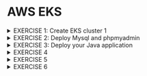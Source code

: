 # AWS EKS

<details>
<summary> EXERCISE 1: Create EKS cluster 1
</summary>
<br>
You decide to create an EKS cluster - the managed Kubernetes Service of AWS. To simplify the whole creation and configurations, you use eksctl.With eksctl you create an EKS cluster with 3 Nodes and 1 Fargate profile

#### Solution:
#### 1. Install eksctl   
```sh
brew tap weaveworks/tap
brew install weaveworks/tap/eksctl
```

#### 2. Create YAML (cluster.yaml)
``` sh
apiVersion: eksctl.io/v1alpha5
kind: ClusterConfig

metadata:
  name: demo-cluster
  region: eu-west-3

nodeGroups:
  - name: node-group-1
    desiredCapacity: 3
    instanceType: t2.micro

fargateProfiles:
  - name: fargate-profile-1
    selectors:
      - namespace: default
```

#### 3. Create Cluster using eksctl 
<code>eksctl create cluster -f cluster.yaml</code>

#### 4. Configure kubectl to connect to the cluster
```sh
# Check region (needs to be the same as in our cluster)
aws config list

# Create kubeconfig file (with information on how to connect to our cluster)
aws eks --region <your-region> update-kubeconfig --name <your-cluster-name>
aws eks update-kubeconfig --name demo-cluster

# Validate:
cat /Users/jfoerster008/.kube/config
```

#### 5. Validate that cluster got created
```sh
kubectl get node
eksctl get fargateprofile --cluster demo-cluster
```

#### Deletion of cluster:
<code>eksctl delete cluster --name demo-cluster</code>
</details>


<details>
<summary> EXERCISE 2: Deploy Mysql and phpmyadmin
</summary>
<br>
You deploy mysql and phpmyadmin on EC2 nodes with the same setup as before.
<br>

#### 1. Point kubectl to your cluster 
export KUBECONFIG=/Users/jfoerster008/.kube/config

#### 2. Use Helm Charts to create 3 SQL Instances
```sh
helm repo add bitnami https://charts.bitnami.com/bitnami
helm search repo bitnami/
helm install mysql bitnami/mysql -f sql-replica.yaml
```

#### 3. Deploy phpmyadmin instance on EC2 Node
```sh
kubectl apply -f mysql-configmap.yaml
kubectl apply -f mysql-secret.yaml
kubectl apply -f phpmyadmin.yaml
```
</details>


<details>
<summary> EXERCISE 3: Deploy your Java application
</summary>
<br>
You deploy your Java application using Fargate with 3 replicas and same setup as before

#### Solution


</details>


<details>
<summary> EXERCISE 4
</summary>
</details>


<details>
<summary> EXERCISE 5
</summary>
</details>


<details>
<summary> EXERCISE 6
</summary>
</details>

